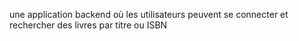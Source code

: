  une application backend où les utilisateurs peuvent se connecter et rechercher des livres par titre ou ISBN
